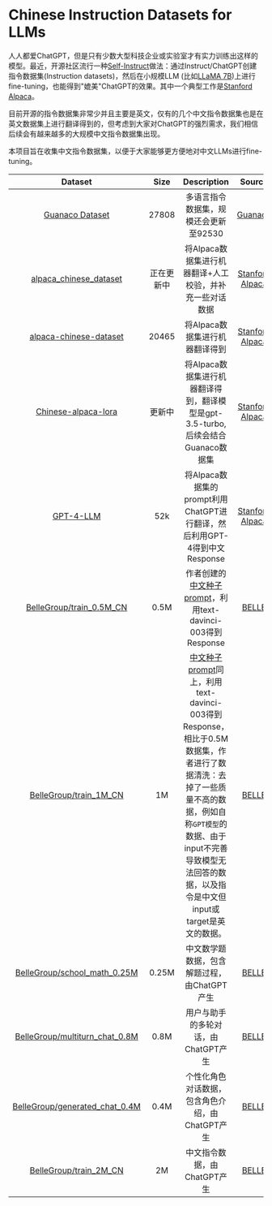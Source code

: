 # Chinese Instruction Datasets for LLMs

人人都爱ChatGPT，但是只有少数大型科技企业或实验室才有实力训练出这样的模型。最近，开源社区流行一种[Self-Instruct](https://arxiv.org/abs/2212.10560)做法：通过Instruct/ChatGPT创建指令数据集(Instruction datasets)，然后在小规模LLM (比如[LLaMA 7B](https://github.com/facebookresearch/llama))上进行fine-tuning，也能得到"媲美"ChatGPT的效果。其中一个典型工作是[Stanford Alpaca](https://github.com/tatsu-lab/stanford_alpaca)。

目前开源的指令数据集非常少并且主要是英文，仅有的几个中文指令数据集也是在英文数据集上进行翻译得到的，但考虑到大家对ChatGPT的强烈需求，我们相信后续会有越来越多的大规模中文指令数据集出现。

本项目旨在收集中文指令数据集，以便于大家能够更方便地对中文LLMs进行fine-tuning。

|Dataset|Size|Description|Source|
|:----:|:----:|:----:|:----:|
|[Guanaco Dataset](https://huggingface.co/datasets/JosephusCheung/GuanacoDataset) | 27808|多语言指令数据集，规模还会更新至92530| [Guanaco](https://guanaco-model.github.io/) |
|[alpaca_chinese_dataset](https://github.com/hikariming/alpaca_chinese_dataset)|正在更新中|将Alpaca数据集进行机器翻译+人工校验，并补充一些对话数据|[Stanford Alpaca](https://github.com/tatsu-lab/stanford_alpaca)
|[alpaca-chinese-dataset](https://github.com/carbonz0/alpaca-chinese-dataset)|20465|将Alpaca数据集进行机器翻译得到|[Stanford Alpaca](https://github.com/tatsu-lab/stanford_alpaca)|
|[Chinese-alpaca-lora](https://github.com/LC1332/Chinese-alpaca-lora)|更新中|将Alpaca数据集进行机器翻译得到，翻译模型是gpt-3.5-turbo, 后续会结合Guanaco数据集|[Stanford Alpaca](https://github.com/tatsu-lab/stanford_alpaca)|
|[GPT-4-LLM](https://github.com/Instruction-Tuning-with-GPT-4/GPT-4-LLM)|52k|将Alpaca数据集的prompt利用ChatGPT进行翻译，然后利用GPT-4得到中文Response|[Stanford Alpaca](https://github.com/tatsu-lab/stanford_alpaca)|
|[BelleGroup/train_0.5M_CN](https://huggingface.co/datasets/BelleGroup/train_0.5M_CN)|0.5M|作者创建的[中文种子prompt](https://github.com/LianjiaTech/BELLE/blob/main/1.5M/zh_seed_tasks.json)，利用text-davinci-003得到Response|[BELLE](https://github.com/LianjiaTech/BELLE)|
|[BelleGroup/train_1M_CN](https://huggingface.co/datasets/BelleGroup/train_1M_CN)|1M|[中文种子prompt](https://github.com/LianjiaTech/BELLE/blob/main/1.5M/zh_seed_tasks.json)同上，利用text-davinci-003得到Response，相比于0.5M数据集，作者进行了数据清洗：去掉了一些质量不高的数据，例如自称`GPT模型`的数据、由于input不完善导致模型无法回答的数据，以及指令是中文但input或target是英文的数据。|[BELLE](https://github.com/LianjiaTech/BELLE)|
|[BelleGroup/school_math_0.25M](https://huggingface.co/datasets/BelleGroup/school_math_0.25M)|0.25M|中文数学题数据，包含解题过程，由ChatGPT产生|[BELLE](https://github.com/LianjiaTech/BELLE)|
|[BelleGroup/multiturn_chat_0.8M](https://huggingface.co/datasets/BelleGroup/multiturn_chat_0.8M)|0.8M|用户与助手的多轮对话，由ChatGPT产生|[BELLE](https://github.com/LianjiaTech/BELLE)|
|[BelleGroup/generated_chat_0.4M](https://huggingface.co/datasets/BelleGroup/generated_chat_0.4M)|0.4M|个性化角色对话数据，包含角色介绍，由ChatGPT产生|[BELLE](https://github.com/LianjiaTech/BELLE)|
|[BelleGroup/train_2M_CN](https://huggingface.co/datasets/BelleGroup/train_2M_CN)|2M|中文指令数据，由ChatGPT产生|[BELLE](https://github.com/LianjiaTech/BELLE)|
